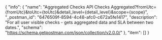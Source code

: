 {
  "info": {
    "name": "Aggregated Checks API Checks Aggregated?fromUtc={fromUtc}&amp;toUtc={toUtc}&amp;detail_level={detail_level}&amp;scope={scope}",
    "_postman_id": "6476509f-8594-4c48-afc0-c672a5fe1417",
    "description": "For all user visible checks - gets aggregated data and SLA between two dates.",
    "schema": "https://schema.getpostman.com/json/collection/v2.0.0/"
  },
  "item": []
}
